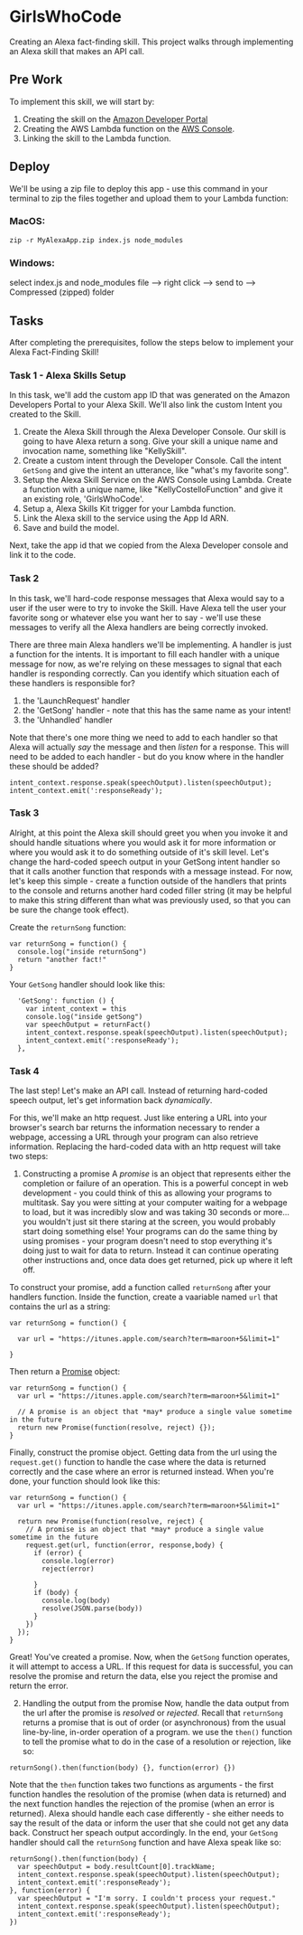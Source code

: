 # GirlsWhoCode
Creating an Alexa fact-finding skill. This project walks through implementing an Alexa skill that makes an API call.

## Pre Work
To implement this skill, we will start by:
 
 1. Creating the skill on the [Amazon Developer Portal](https://developer.amazon.com/alexa-skills-kit?&sc_channel=SEM&sc_category=Paid&sc_content=Skill_Related&sc_funnel=Visit&sc_campaign=Evergreen&sc_segment=Devs&sc_publisher=GO&sc_country=US&sc_trackingcode=SEM01&sc_place=&sc_detail=234231114424&sc_keyword=developement%20amazon&gclid=Cj0KCQjwu_jYBRD8ARIsAC3EGCIZfB9RCmCvX1ZvAs_mB2buWNOxl7_DpZ5AGuAVT9hmTeZHnShtiRUaAhRoEALw_wcB)
 2. Creating the AWS Lambda function on the [AWS Console](https://console.aws.amazon.com/console/home?region=us-east-1). 
 3. Linking the skill to the Lambda function.

## Deploy
We'll be using a zip file to deploy this app - use this command in your terminal to zip the files together and upload them to your Lambda function:

### MacOS:
`zip -r MyAlexaApp.zip index.js node_modules`

### Windows:
select index.js and node_modules file --> right click --> send to --> Compressed (zipped) folder

## Tasks
After completing the prerequisites, follow the steps below to implement your Alexa Fact-Finding Skill!

### Task 1 - Alexa Skills Setup
In this task, we'll add the custom app ID that was generated on the Amazon Developers Portal to your Alexa Skill. We'll also link the custom Intent you created to the Skill.
1. Create the Alexa Skill through the Alexa Developer Console. Our skill is going to have Alexa return a song. Give your skill a unique name and invocation name, something like "KellySkill". 
2. Create a custom intent through the Developer Console. Call the intent `GetSong` and give the intent an utterance, like "what's my favorite song". 
3. Setup the Alexa Skill Service on the AWS Console using Lambda. Create a function with a unique name, like "KellyCostelloFunction" and give it an existing role, 'GirlsWhoCode'.
4. Setup a, Alexa Skills Kit trigger for your Lambda function. 
5. Link the Alexa skill to the service using the App Id ARN.  
6. Save and build the model.

Next, take the app id that we copied from the Alexa Developer console and link it to the code.  

### Task 2
In this task, we'll hard-code response messages that Alexa would say to a user if the user were to try to invoke the Skill. Have Alexa tell the user your favorite song or whatever else you want her to say - we'll use these messages to verify all the Alexa handlers are being correctly invoked.

There are three main Alexa handlers we'll be implementing. A handler is just a function for the intents. It is important to fill each handler with a unique message for now, as we're relying on these messages to signal that each handler is responding correctly. Can you identify which situation each of these handlers is responsible for?
1. the 'LaunchRequest' handler
2. the 'GetSong' handler - note that this has the same name as your intent!
3. the 'Unhandled' handler

Note that there's one more thing we need to add to each handler so that Alexa will actually *say* the message and then *listen* for a response. This will need to be added to each handler - but do you know where in the handler these should be added?
```
intent_context.response.speak(speechOutput).listen(speechOutput);
intent_context.emit(':responseReady');
```

### Task 3
Alright, at this point the Alexa skill should greet you when you invoke it and should handle situations where you would ask it for more information or where you would ask it to do something outside of it's skill level. Let's change the hard-coded speech output in your GetSong intent handler so that it calls another function that responds with a message instead. For now, let's keep this simple - create a function outside of the handlers that prints to the console and returns another hard coded filler string (it may be helpful to make this string different than what was previously used, so that you can be sure the change took effect).

Create the `returnSong` function:
```
var returnSong = function() {
  console.log("inside returnSong")
  return "another fact!"
}
```

Your `GetSong` handler should look like this:
```
  'GetSong': function () {
    var intent_context = this
    console.log("inside getSong")
    var speechOutput = returnFact()
    intent_context.response.speak(speechOutput).listen(speechOutput);
    intent_context.emit(':responseReady');
  },
```

### Task 4
The last step! Let's make an API call. Instead of returning hard-coded speech output, let's get information back *dynamically*.

For this, we'll make an http request. Just like entering a URL into your browser's search bar returns the information necessary to render a webpage, accessing a URL through your program can also retrieve information. Replacing the hard-coded data with an http request will take two steps:

1. Constructing a promise
A *promise* is an object that represents either the completion or failure of an operation. This is a powerful concept in web development - you could think of this as allowing your programs to multitask. Say you were sitting at your computer waiting for a webpage to load, but it was incredibly slow and was taking 30 seconds or more... you wouldn't just sit there staring at the screen, you would probably start doing something else! Your programs can do the same thing by using promises - your program doesn't need to stop everything it's doing just to wait for data to return. Instead it can continue operating other instructions and, once data does get returned, pick up where it left off.

To construct your promise, add a function called `returnSong` after your handlers function. Inside the function, create a vaariable named `url` that contains the url as a string:

```
var returnSong = function() {

  var url = "https://itunes.apple.com/search?term=maroon+5&limit=1"

}
```

Then return a [Promise](https://developer.mozilla.org/en-US/docs/Web/JavaScript/Reference/Global_Objects/Promise) object:

```
var returnSong = function() {
  var url = "https://itunes.apple.com/search?term=maroon+5&limit=1"

  // A promise is an object that *may* produce a single value sometime in the future
  return new Promise(function(resolve, reject) {});
}
```

Finally, construct the promise object. Getting data from the url using the `request.get()` function to handle the case where the data is returned correctly and the case where an error is returned instead. When you're done, your function should look like this:

```
var returnSong = function() {
  var url = "https://itunes.apple.com/search?term=maroon+5&limit=1"

  return new Promise(function(resolve, reject) {
    // A promise is an object that *may* produce a single value sometime in the future
    request.get(url, function(error, response,body) {
      if (error) {
        console.log(error)
        reject(error)

      } 
      if (body) {
        console.log(body)
        resolve(JSON.parse(body))
      }
    })
  });
}
```

Great! You've created a promise. Now, when the `GetSong` function operates, it will attempt to access a URL. If this request for data is successful, you can resolve the promise and return the data, else you reject the promise and return the error.

2. Handling the output from the promise
Now, handle the data output from the url after the promise is *resolved* or *rejected*. Recall that `returnSong` returns a promise that is out of order (or asynchronous) from the usual line-by-line, in-order operation of a program. we use the `then()` function to tell the promise what to do in the case of a resolution or rejection, like so:

```
returnSong().then(function(body) {}, function(error) {})
```
Note that the `then` function takes two functions as arguments - the first function handles the resolution of the promise (when data is returned) and the next function handles the rejection of the promise (when an error is returned). Alexa should handle each case differently - she either needs to say the result of the data or inform the user that she could not get any data back. Construct her speach output accordingly. In the end, your `GetSong` handler should call the `returnSong` function and have Alexa speak like so:

```
returnSong().then(function(body) {
  var speechOutput = body.resultCount[0].trackName;
  intent_context.response.speak(speechOutput).listen(speechOutput);
  intent_context.emit(':responseReady');
}, function(error) {
  var speechOutput = "I'm sorry. I couldn't process your request."
  intent_context.response.speak(speechOutput).listen(speechOutput);
  intent_context.emit(':responseReady');
})
```
